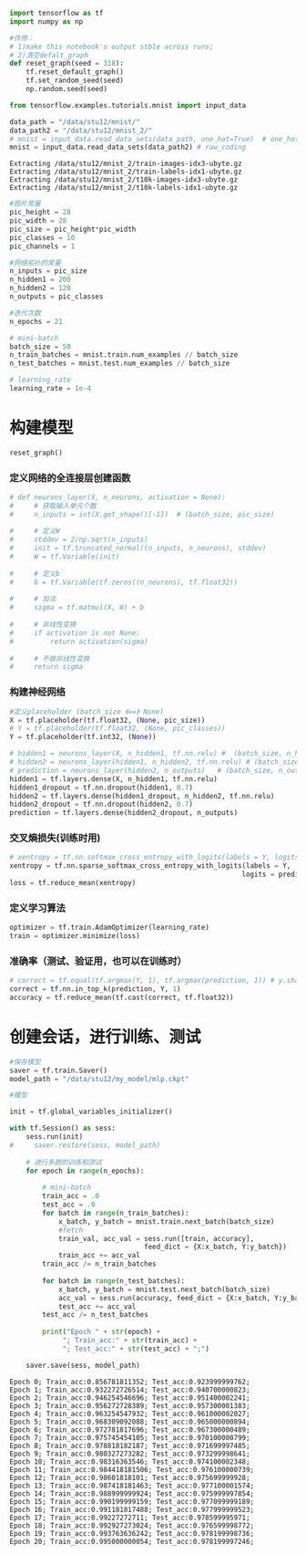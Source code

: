 

```python
import tensorflow as tf
import numpy as np

#作用：
# 1)make this notebook's output stble across runs;
# 2)清空defalt_graph
def reset_graph(seed = 318):
    tf.reset_default_graph()
    tf.set_random_seed(seed)
    np.random.seed(seed)
```


```python
from tensorflow.examples.tutorials.mnist import input_data
```


```python
data_path = "/data/stu12/mnist/"
data_path2 = "/data/stu12/mnist_2/"
# mnist = input_data.read_data_sets(data_path, one_hot=True)  # one_hot coding
mnist = input_data.read_data_sets(data_path2) # raw_coding
```

    Extracting /data/stu12/mnist_2/train-images-idx3-ubyte.gz
    Extracting /data/stu12/mnist_2/train-labels-idx1-ubyte.gz
    Extracting /data/stu12/mnist_2/t10k-images-idx3-ubyte.gz
    Extracting /data/stu12/mnist_2/t10k-labels-idx1-ubyte.gz



```python
#图片常量
pic_height = 28
pic_width = 28
pic_size = pic_height*pic_width
pic_classes = 10
pic_channels = 1

#网络拓扑的常量
n_inputs = pic_size
n_hidden1 = 200
n_hidden2 = 120
n_outputs = pic_classes

#迭代次数
n_epochs = 21

# mini-batch
batch_size = 50
n_train_batches = mnist.train.num_examples // batch_size
n_test_batches = mnist.test.num_examples // batch_size

# learning_rate
learning_rate = 1e-4
```

# 构建模型


```python
reset_graph()
```

### 定义网络的全连接层创建函数


```python
# def neurons_layer(X, n_neurons, activation = None):
#     # 获取输入单元个数
#     n_inputs = int(X.get_shape()[-1])  # (batch_size, pic_size)
    
#     # 定义W
#     stddev = 2/np.sqrt(n_inputs)
#     init = tf.truncated_normal((n_inputs, n_neurons), stddev)
#     W = tf.Variable(init)
    
#     # 定义b
#     b = tf.Variable(tf.zeros((n_neurons), tf.float32))
    
#     # 加法
#     sigma = tf.matmul(X, W) + b
    
#     # 非线性变换
#     if activation is not None:
#         return activation(sigma)
    
#     # 不做非线性变换
#     return sigma    
```

### 构建神经网络


```python
#定义placeholder (batch_size 《==》 None)
X = tf.placeholder(tf.float32, (None, pic_size))
# Y = tf.placeholder(tf.float32, (None, pic_classes))
Y = tf.placeholder(tf.int32, (None))
```


```python
# hidden1 = neurons_layer(X, n_hidden1, tf.nn.relu) #  (batch_size, n_hidden1)
# hidden2 = neurons_layer(hidden1, n_hidden2, tf.nn.relu) # (batch_size, n_hidden2)
# prediction = neurons_layer(hidden2, n_outputs)   # (batch_size, n_outputs)
hidden1 = tf.layers.dense(X, n_hidden1, tf.nn.relu)
hidden1_dropout = tf.nn.dropout(hidden1, 0.7)
hidden2 = tf.layers.dense(hidden1_dropout, n_hidden2, tf.nn.relu)
hidden2_dropout = tf.nn.dropout(hidden2, 0.7)
prediction = tf.layers.dense(hidden2_dropout, n_outputs)
```

### 交叉熵损失(训练时用)


```python
# xentropy = tf.nn.softmax_cross_entropy_with_logits(labels = Y, logits = prediction)
xentropy = tf.nn.sparse_softmax_cross_entropy_with_logits(labels = Y, 
                                                         logits = prediction)
loss = tf.reduce_mean(xentropy)
```

### 定义学习算法


```python
optimizer = tf.train.AdamOptimizer(learning_rate)
train = optimizer.minimize(loss)
```

### 准确率（测试、验证用，也可以在训练时）


```python
# correct = tf.equal(tf.argmax(Y, 1), tf.argmax(prediction, 1)) # y.shape =(batch_size, pic_classes)
correct = tf.nn.in_top_k(prediction, Y, 1)
accuracy = tf.reduce_mean(tf.cast(correct, tf.float32))
```

# 创建会话，进行训练、测试


```python
#保存模型
saver = tf.train.Saver()
model_path = "/data/stu12/my_model/mlp.ckpt"

#模型
```


```python
init = tf.global_variables_initializer()
```


```python
with tf.Session() as sess:
    sess.run(init)
#     saver.restore(sess, model_path)
    
    # 进行多趟的训练和测试
    for epoch in range(n_epochs):
        
        # mini-batch
        train_acc = .0
        test_acc = .0
        for batch in range(n_train_batches):
            x_batch, y_batch = mnist.train.next_batch(batch_size)
            #fetch
            train_val, acc_val = sess.run([train, accuracy], 
                                 feed_dict = {X:x_batch, Y:y_batch})
            train_acc += acc_val
        train_acc /= n_train_batches
        
        for batch in range(n_test_batches):
            x_batch, y_batch = mnist.test.next_batch(batch_size)            
            acc_val = sess.run(accuracy, feed_dict = {X:x_batch, Y:y_batch})
            test_acc += acc_val
        test_acc /= n_test_batches
        
        print("Epoch " + str(epoch) +
             "; Train_acc:" + str(train_acc) +
             "; Test_acc:" + str(test_acc) + ";")

    saver.save(sess, model_path)
```

    Epoch 0; Train_acc:0.856781811352; Test_acc:0.923999999762;
    Epoch 1; Train_acc:0.932272726514; Test_acc:0.940700000823;
    Epoch 2; Train_acc:0.946254546696; Test_acc:0.951400002241;
    Epoch 3; Train_acc:0.956272728389; Test_acc:0.957300001383;
    Epoch 4; Train_acc:0.963254547932; Test_acc:0.961000002027;
    Epoch 5; Train_acc:0.968309092088; Test_acc:0.965000000894;
    Epoch 6; Train_acc:0.972781817696; Test_acc:0.967300000489;
    Epoch 7; Train_acc:0.975745454105; Test_acc:0.970100000799;
    Epoch 8; Train_acc:0.978818182187; Test_acc:0.971699997485;
    Epoch 9; Train_acc:0.980327273282; Test_acc:0.973299998641;
    Epoch 10; Train_acc:0.98316363546; Test_acc:0.974100002348;
    Epoch 11; Train_acc:0.984418181506; Test_acc:0.976100000739;
    Epoch 12; Train_acc:0.98601818101; Test_acc:0.975699999928;
    Epoch 13; Train_acc:0.987418181463; Test_acc:0.977100001574;
    Epoch 14; Train_acc:0.988999999924; Test_acc:0.975999997854;
    Epoch 15; Train_acc:0.990199999159; Test_acc:0.977099999189;
    Epoch 16; Train_acc:0.991181817488; Test_acc:0.977999999523;
    Epoch 17; Train_acc:0.99227272711; Test_acc:0.978599995971;
    Epoch 18; Train_acc:0.992927273024; Test_acc:0.976599998772;
    Epoch 19; Train_acc:0.993763636242; Test_acc:0.978199998736;
    Epoch 20; Train_acc:0.995000000054; Test_acc:0.978199997246;



```python

```


```python

```
